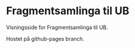 # Fragmentsamlinga til UB

Visningsside for Fragmentsamlinga til UB.

Hostet på github-pages branch.
